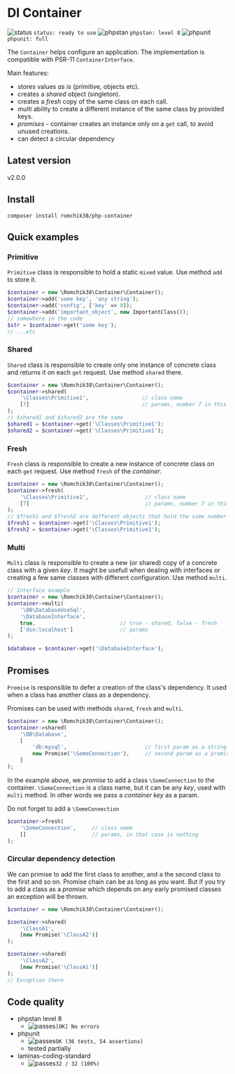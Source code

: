 # DI Container

![status](https://placehold.co/15x15/10b223/10b223.png) `status: ready to use`
![phpstan](https://placehold.co/15x15/1589F0/1589F0.png) `phpstan: level 8`
![phpunit](https://placehold.co/15x15/0dbc79/0dbc79.png) `phpunit: full`

The `Container` helps configure an application. The implementation is compatible with PSR-11 `ContainerInterface`.

Main features:

- stores values *as is* (primitive, objects etc).
- creates a *shared* object (singleton).
- creates a *fresh* copy of the same class on each call.
- *multi* ability to create a different instance of the same class by provided keys.
- *promises* - container creates an instance only on a `get` call, to avoid unused creations.
- can detect a circular dependency

## Latest version

v2.0.0

## Install

`composer install romchik38/php-container`

## Quick examples

### Primitive

`Primitive` class is responsible to hold a static `mixed` value. Use method `add` to store it.

```php
$container = new \Romchik38\Container\Container();
$container->add('some key', 'any string');
$container->add('config', ['key' => 0]);
$container->add('important_object', new ImportantClass());
// somewhere in the code
$str = $container->get('some key');
// ...etc
```

### Shared

`Shared` class is responsible to create only one instance of concrete class and returns it on each `get` request. Use method `shared` there.

```php
$container = new \Romchik38\Container\Container();
$container->shared(
    '\Classes\Primitive1',                 // class name
    [7]                                    // params, number 7 in this case
);
// $shared1 and $shared2 are the same
$shared1 = $container->get('\Classes\Primitive1');
$shared2 = $container->get('\Classes\Primitive1');
```

### Fresh

`Fresh` class is responsible to create a new instance of concrete class on each `get` request. Use method `fresh` of the *container*.

```php
$container = new \Romchik38\Container\Container();
$container->fresh(
    '\Classes\Primitive1',                  // class name
    [7]                                     // params, number 7 in this case
);
// $fresh1 and $fresh2 are defferent objects that hold the same number 7
$fresh1 = $container->get('\Classes\Primitive1');
$fresh2 = $container->get('\Classes\Primitive1');
```

### Multi

`Multi` class is responsible to create a new (or shared) copy of a concrete class with a given *key*. It maght be usefull when dealing with interfaces or creating a few same classes with different configuration. Use method `multi`.

```php
// Interface example
$container = new \Romchik38\Container\Container();
$container->multi(
    '\DB\DatabaseUseSql',
    '\DatabaseInterface',
    true,                           // true - shared, false - fresh
    ['dsn:localhost']               // params
);

$database = $container->get('\DatabaseInterface');
```

## Promises

`Promise` is responsible to defer a creation of the class's dependency. It used when a class has another class as a dependency.

Promises can be used with methods `shared`, `fresh` and `multi`.

```php
$container = new \Romchik38\Container\Container();
$container->shared(
    '\DB\Database', 
    [
        'db:mysql',                         // first param as a string
        new Promise('\SomeConnection'),     // second param as a promise
    ]
);
```

In the example above, we *promise* to add a class `\SomeConnection` to the container. `\SomeConnection` is a class name, but it can be any *key*, used with `multi` method. In other words we pass a *container key* as a param.

Do not forget to add a `\SomeConnection`

```php
$container->fresh(
    '\SomeConnection',     // class name
    []                     // params, in that case is nothing
);
```

### Circular dependency detection

We can primise  to add the first class to another, and a the second class to the first and so on. Promise chain can be as long as you want. But if you try to add a class as a *promise* which depends on any early promised classes an exception will be thrown.

```php
$container = new \Romchik38\Container\Container();

$container->shared(
    '\ClassA1', 
    [new Promise('\ClassA2')]
);

$container->shared(
    '\ClassA2', 
    [new Promise('\ClassA1')]
);
// Exception there
```

## Code quality

- phpstan level 8
  - ![passes](https://placehold.co/15x15/0dbc79/0dbc79.png)`[OK] No errors`  
- phpunit
  - ![passes](https://placehold.co/15x15/0dbc79/0dbc79.png)`OK (36 tests, 54 assertions)`
  - tested partially
- laminas-coding-standard
  - ![passes](https://placehold.co/15x15/0dbc79/0dbc79.png)`32 / 32 (100%)`
